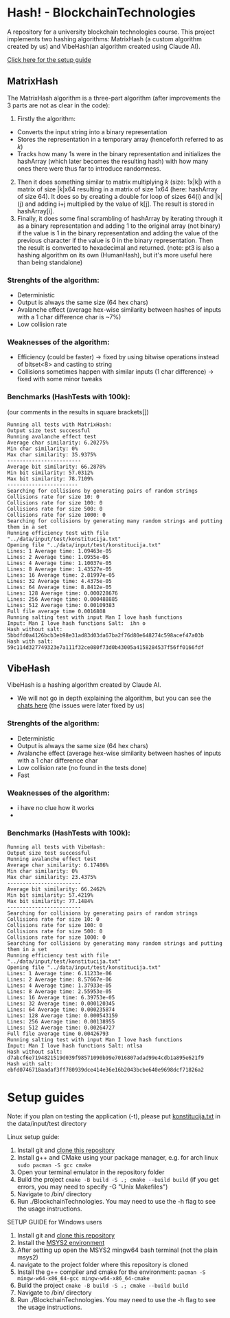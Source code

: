 # Hash! - BlockchainTechnologies
A repository for a university blockchain technologies course. 
This project implements two hashing algorithms: MatrixHash (a custom algorithm created by us)
and VibeHash(an algorithm created using Claude AI).

[Click here for the setup guide](#setup-guides)

[//]: # (TODO: fix readme hash description to reflect better after improvements)
## MatrixHash
The MatrixHash algorithm is a three-part algorithm (after improvements the 3 parts are not as clear in the code):
1. Firstly the algorithm:
- Converts the input string into a binary representation 
- Stores the representation in a temporary array (henceforth referred to as *k*)
- Tracks how many 1s were in the binary representation and initializes the hashArray
(which later becomes the resulting hash) with how many ones there were thus far to introduce randomness.
2. Then it does something similar to matrix multiplying *k* (size: 1x|k|) with a matrix of size |k|x64 
resulting in a matrix of size 1x64 (here: hashArray of size 64). It does so by creating a double for loop of sizes 64(i) and |k|(j)
and adding i+j multiplied by the value of k[j]. The result is stored in hashArray[i].
3. Finally, it does some final scrambling of hashArray by iterating through it as a binary representation and adding 1 to the original array (not binary)
if the value is 1 in the binary representation and adding the value of the previous character if the value is 0 in the binary representation.
Then the result is converted to hexadecimal and returned.
   (note: pt3 is also a hashing algorithm on its own (HumanHash), but it's more useful here than being standalone)

### Strenghts of the algorithm:
- Deterministic
- Output is always the same size (64 hex chars)
- Avalanche effect (average hex-wise similarity between hashes of inputs with a 1 char difference char is ~7%)
- Low collision rate

### Weaknesses of the algorithm:
- Efficiency (could be faster) -> fixed by using bitwise operations instead of bitset<8> and casting to string
- Collisions sometimes happen with similar inputs (1 char difference)  -> fixed with some minor tweaks

### Benchmarks (HashTests with 100k):
(our comments in the results in square brackets[])

```
Running all tests with MatrixHash:
Output size test successful
Running avalanche effect test
Average char similarity: 6.20275%
Min char similarity: 0%
Max char similarity: 35.9375%
------------------------
Average bit similarity: 66.2878%
Min bit similarity: 57.0312%
Max bit similarity: 78.7109%
-----------------------
Searching for collisions by generating pairs of random strings
Collisions rate for size 10: 0
Collisions rate for size 100: 0
Collisions rate for size 500: 0
Collisions rate for size 1000: 0
Searching for collisions by generating many random strings and putting them in a set
Running efficiency test with file "../data/input/test/konstitucija.txt"
Opening file "../data/input/test/konstitucija.txt"
Lines: 1 Average time: 1.09463e-05
Lines: 2 Average time: 1.0955e-05
Lines: 4 Average time: 1.10037e-05
Lines: 8 Average time: 1.43527e-05
Lines: 16 Average time: 2.81997e-05
Lines: 32 Average time: 4.4375e-05
Lines: 64 Average time: 8.8412e-05
Lines: 128 Average time: 0.000228676
Lines: 256 Average time: 0.000488885
Lines: 512 Average time: 0.00109383
Full file average time 0.0016808
Running salting test with input Man I love hash functions
Input: Man I love hash functions Salt:  ihn o
Hash without salt: 5bbdfd0a4126bcb3eb98e31ad83d03da67ba2f76d80e648274c598acef47a03b
Hash with salt: 59c114d327749323e7a111f32ce080f73d0b43005a4158284537f56ff0166fdf
```

[//]: # (TODO: GRAPH FOR KONSTITUCIJA)

## VibeHash
VibeHash is a hashing algorithm created by Claude AI.

- We will not go in depth explaining the algorithm, but you can see the [chats here](https://claude.ai/share/1ce99725-f78d-4212-9ac7-555b50029023) (the issues were later fixed by us)

### Strenghts of the algorithm:
- Deterministic
- Output is always the same size (64 hex chars)
- Avalanche effect (average hex-wise similarity between hashes of inputs with a 1 char difference char
- Low collision rate (no found in the tests done)
- Fast

### Weaknesses of the algorithm:
- i have no clue how it works
- 

### Benchmarks (HashTests with 100k):
```
Running all tests with VibeHash:
Output size test successful
Running avalanche effect test
Average char similarity: 6.17486%
Min char similarity: 0%
Max char similarity: 23.4375%
------------------------
Average bit similarity: 66.2462%
Min bit similarity: 57.4219%
Max bit similarity: 77.1484%
------------------------
Searching for collisions by generating pairs of random strings
Collisions rate for size 10: 0
Collisions rate for size 100: 0
Collisions rate for size 500: 0
Collisions rate for size 1000: 0
Searching for collisions by generating many random strings and putting them in a set
Running efficiency test with file "../data/input/test/konstitucija.txt"
Opening file "../data/input/test/konstitucija.txt"
Lines: 1 Average time: 6.11233e-06
Lines: 2 Average time: 8.57667e-06
Lines: 4 Average time: 1.37933e-05
Lines: 8 Average time: 2.55953e-05
Lines: 16 Average time: 6.39753e-05
Lines: 32 Average time: 0.000120345
Lines: 64 Average time: 0.000235874
Lines: 128 Average time: 0.000543159
Lines: 256 Average time: 0.00138955
Lines: 512 Average time: 0.00264727
Full file average time 0.00426793
Running salting test with input Man I love hash functions
Input: Man I love hash functions Salt: ntlsa
Hash without salt: d7abcf6e7194821519d039f98571090b99e7016807adad99e4cdb1a895e621f9
Hash with salt: ebfd0746718aadaf3ff780939dce414e36e16b2043bcbe640e9698dcf71826a2
```

[//]: # (TODO: setup guide)
# Setup guides
Note: if you plan on testing the application (-t), please put [konstitucija.txt](https://bit.ly/33nYy2v) in the data/input/test directory

Linux setup guide:
1. Install git and [clone this repository](https://docs.github.com/en/repositories/creating-and-managing-repositories/cloning-a-repository)
2. Install g++ and CMake using your package manager, e.g. for arch linux `sudo pacman -S gcc cmake`
3. Open your terminal emulator in the repository folder
4. Build the project `cmake -B build -S .; cmake --build build` (if you get errors, you may need to specify -G "Unix Makefiles")
5. Navigate to /bin/ directory
6. Run ./BlockchainTechnologies. You may need to use the -h flag to see the usage instructions.

SETUP GUIDE for Windows users
1. Install git and [clone this repository](https://docs.github.com/en/repositories/creating-and-managing-repositories/cloning-a-repository)
2. Install the [MSYS2 environment](https://www.msys2.org/)
3. After setting up open the MSYS2 mingw64 bash terminal (not the plain msys2)
4. navigate to the project folder where this repository is cloned
5. Install the g++ compiler and cmake for the environment: `pacman -S mingw-w64-x86_64-gcc mingw-w64-x86_64-cmake`
6. Build the project `cmake -B build -S .; cmake --build build`
7. Navigate to /bin/ directory
8. Run ./BlockchainTechnologies. You may need to use the -h flag to see the usage instructions.
